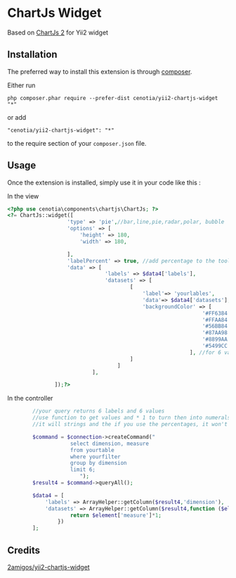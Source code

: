 ChartJs Widget
==============
Based on [ChartJs 2](http://www.chartjs.org/docs/) for Yii2 widget

Installation
------------

The preferred way to install this extension is through [composer](http://getcomposer.org/download/).

Either run

```
php composer.phar require --prefer-dist cenotia/yii2-chartjs-widget "*"
```

or add

```
"cenotia/yii2-chartjs-widget": "*"
```

to the require section of your `composer.json` file.


Usage
-----

Once the extension is installed, simply use it in your code like this :

In the view

```php
<?php use cenotia\components\chartjs\ChartJs; ?>
<?= ChartJs::widget([
                   'type' => 'pie',//bar,line,pie,radar,polar, bubble
                   'options' => [
                       'height' => 180,
                       'width' => 180,

                   ],
                   'labelPercent' => true, //add percentage to the tooltips
                   'data' => [
                               'labels' => $data4['labels'],
                               'datasets' => [
                                       [
                                           'label'=> 'yourlables',
                                           'data'=> $data4['datasets'],
                                           'backgroundColor' => [
                                                              '#FF6384',
                                                              '#FFAA84',
                                                              '#56BB84',
                                                              '#87AA98',
                                                              '#8899AA',
                                                              '#5499CC'
                                                          ], //for 6 values. It could be set in the controller
                                       ]
                                   ]
                           ],

               ]);?>
```

In the controller

```php
        //your query returns 6 labels and 6 values
        //use function to get values and * 1 to turn then into numerals otherwise
        //it will strings and the if you use the percentages, it won't work.

        $command = $connection->createCommand("
                    select dimension, measure
                    from yourtable
                    where yourfilter
                    group by dimension
                    limit 6;                
	                   ");   
        $result4 = $command->queryAll();

        $data4 = [
            'labels' => ArrayHelper::getColumn($result4,'dimension'),
            'datasets' => ArrayHelper::getColumn($result4,function ($element) {
                    return $element['measure']*1;
                })
        ];
```        

Credits
----------
[2amigos/yii2-chartjs-widget](https://github.com/2amigos/yii2-chartjs-widget)
